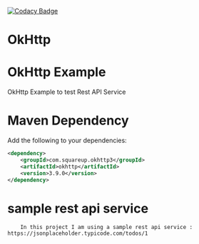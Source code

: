 [![Codacy Badge](https://api.codacy.com/project/badge/Grade/2c1c816a63c24c849099f56746ad2d5e)](https://www.codacy.com/app/kjayachandra2000/OkHttp?utm_source=github.com&amp;utm_medium=referral&amp;utm_content=kjayachandra2000/OkHttp&amp;utm_campaign=Badge_Grade)

# OkHttp
# OkHttp Example
OkHttp Example to test Rest API Service

# Maven Dependency
<!-- https://mvnrepository.com/artifact/com.squareup.okhttp3/okhttp -->
Add the following to your dependencies:

```xml
<dependency>
    <groupId>com.squareup.okhttp3</groupId>
    <artifactId>okhttp</artifactId>
    <version>3.9.0</version>
</dependency>
```

# sample rest api service
        In this project I am using a sample rest api service : https://jsonplaceholder.typicode.com/todos/1
        


